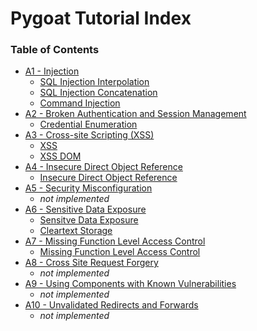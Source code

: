 # Pygoat Tutorial Index

### Table of Contents

  * [A1 - Injection](a1/A1-Injection.md)
      * [SQL Injection Interpolation](a1/SQL-Injection-Interpolation.md)
      * [SQL Injection Concatenation](a1/SQL-Injection-Concatenation.md)
      * [Command Injection](a1/Command-Injection.md)
  * [A2 - Broken Authentication and Session Management](a2/A2-Broken-Authentication-and-Session-Management.md)
      * [Credential Enumeration](a2/Credential-Enumeration.md)
  * [A3 - Cross-site Scripting (XSS)](a3/A3-XSS.md)
      * [XSS](a3/A3-XSS.md)
      * [XSS DOM](a3/A3-XSS-DOM.md)
  * [A4 - Insecure Direct Object Reference](a4/A4-IDOR.md)
      * [Insecure Direct Object Reference](a4/Insecure-Direct-Object-Reference.md)
  * [A5 - Security Misconfiguration](a5/A5-Security-Misconfiguration.md)
      * _not implemented_
  * [A6 - Sensitive Data Exposure](a6/A6-Sensitive-Data-Exposure.md)
      * [Sensitve Data Exposure](a6/A6-Sensitive-Data-Exposure.md)
      * [Cleartext Storage](a6/Cleartext-Storage-SSNs.md)
  * [A7 - Missing Function Level Access Control](a7/A7-Missing-Function-Level-Access-Control.md)
      * [Missing Function Level Access Control](a7//A7-Missing-Function-Level-Access-Control.md)
  * [A8 - Cross Site Request Forgery](a8/A8-Cross-Site-Request-Forgery.md)
      * _not implemented_
  * [A9 - Using Components with Known Vulnerabilities](a9/A9-Using-Components-with-Known-Vulnerabilities.md)
      * _not implemented_
  * [A10 - Unvalidated Redirects and Forwards](a10/A10-Unvalidated-Redirects-and-Forwards.md)
      * _not implemented_
  
  